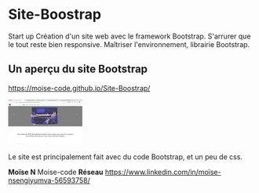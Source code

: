 # Site-Boostrap
Start up
Création d'un site web avec le framework Bootstrap. S'arrurer que le tout reste bien responsive. Maîtriser
l'environnement, librairie Bootstrap.

## Un aperçu du site Bootstrap
https://moise-code.github.io/Site-Boostrap/

<img src="./Nomansland.jpg" style="width:30%;">

Le site est principalement fait avec du code Bootstrap, et un peu de css.

**Moïse N** Moise-code
**Réseau** https://www.linkedin.com/in/moïse-nsengiyumva-56593758/
